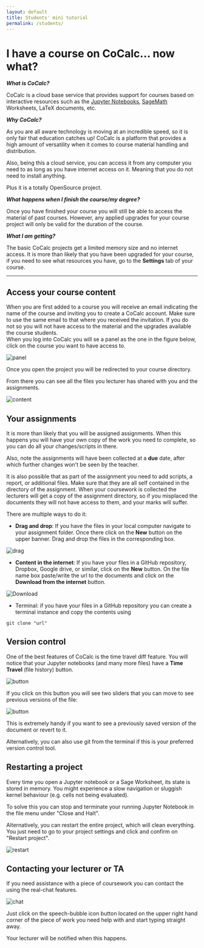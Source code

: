 ```yaml
---
layout: default
title: Students' mini tutorial
permalink: /students/
---
```

# I have a course on CoCalc... now what?

**_What is CoCalc?_**

CoCalc is a cloud base service that provides support for courses based on interactive resources such as the [Jupyter Notebooks](http://jupyter.org), [SageMath](http://sagemath.org) Worksheets, LaTeX documents, etc.

**_Why CoCalc?_**

 As you are all aware technology is moving at an incredible speed, so it is only fair that education catches up! CoCalc is a platform that provides a high amount of versatility when it comes to course material handling and distribution.

 Also, being this a cloud service, you can access it from any computer you need to as long as you have internet access on it. Meaning that you do not need to install anything.

Plus it is a totally OpenSource project.

**_What happens when I finish the course/my degree?_**

Once you have finished your course you will still be able to access the material of past courses.
However, any applied upgrades for your course project will only be valid for the duration of the course.

**_What I am getting?_**

The basic CoCalc projects get a limited memory size and no internet access. It is more than likely that you have been upgraded for your course, if you need to see what resources you have, go to the **Settings** tab of your course.

---

## Access your course content
When you are first added to a course you will receive an email indicating the name of the course and inviting you to create a CoCalc account. Make sure to use the same email to that where you received the invitation. If you do not so you will not have access to the material and the upgrades available the course students.  
When you log into CoCalc you will se a panel as the one in the figure below, click on the course you want to have access to.

![panel](./assets/projects.png)

Once you open the project you will be redirected to your course directory.

From there you can see all the files you lecturer has shared with you and the assignments.  

![content](./assets/content.png)

## Your assignments  

It is more than likely that you will be assigned assignments. When this happens you will have your own copy of the work you need to complete, so you can do all your changes/scripts in there.

Also, note the assignments will have been collected at a **due** date, after which further changes won't be seen by the teacher.

It is also possible that as part of the assignment you need to add scripts, a report, or additional files. Make sure that they are all self contained in the directory of the assignment. When your coursework is collected the lecturers will get a copy of the assignment directory, so if you misplaced the documents they will not have access to them, and your marks will suffer.

There are multiple ways to do it:

* **Drag and drop**: If you have the files in your local computer navigate to your assignment folder. Once there click on the **New** button on the upper banner. Drag and drop the files in the corresponding box.

![drag](./assets/drag.png)

* **Content in the internet**: If you have your files in a GitHub repository, Dropbox, Google drive, or similar, click on the **New** button. On the file name box paste/write the url to the documents and click on the **Download from the internet** button.

![Download](./assets/download.png)

* Terminal: if you have your files in a GitHub repository you can create a terminal instance and copy the contents using

```
git clone "url"
```

## Version control

One of the best features of CoCalc is the time travel diff feature. You will notice that your Jupyter notebooks (and many more files) have a **Time Travel** (file history) button.

![button](./assets/time_diff.png)

If you click on this button you will see two sliders that you can move to see previous versions of the file:

![button](./assets/control.png)

This is extremely handy if you want to see a previously saved version of the document or revert to it.

Alternatively, you can also use git from the terminal if this is your preferred version control tool.


## Restarting a project
Every time you open a Jupyter notebook or a Sage Worksheet, its state is stored in memory. You might experience a slow navigation or sluggish kernel behaviour (e.g. cells not being evaluated).

To solve this you can stop and terminate your running Jupyter Notebook in the file menu under "Close and Halt".

Alternatively, you can restart the entire project, which will clean everything. You just need to go to your project settings and click and confirm on "Restart project".

![restart](./assets/restart_project.png)

## Contacting your lecturer or TA
If you need assistance with a piece of coursework you can contact the using the real-chat features.  

![chat](./assets/student_question.png)

Just click on the speech-bubble icon button located on the upper right hand corner of the piece of work you need help with and start typing straight away.

Your lecturer will be notified when this happens.
